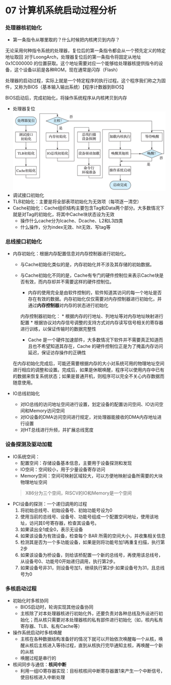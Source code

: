 # 07 计算机系统启动过程分析
### 处理器核初始化
* 第一条指令从哪里取的？什么时候把内核拷贝到内存？

无论采用何种指令系统的处理器，复位后的第一条指令都会从一个预先定义的特定地址取回
对于LoongArch，处理器复位后的第一条指令将固定从地址0x1C000000 的位置获取。这个地址需要对应一个能够给处理器核提供指令的设备，这个设备以前是各种ROM，现在通常是闪存（Flash）

处理器的启动过程，实际上就是一个特定程序的执行过程。这个程序我们称之为固件，又称为BIOS（基本输入输出系统）【程序计数器到BIOS】

BIOS启动后，完成初始化，将操作系统程序从内核拷贝到内存

* 处理器复位
![](/pic/处理器复位.jpg)
* 调试接口初始化
* TLB初始化：主要是将全部表项初始化为无效项（每项逐一清空）
* Cache初始化：Cache组织结构主要包含Tag和Data两个部分。大多数情况下就是对Tag的初始化，将其中Cache块状态设为无效
    * 操作什么cache分为Icache、Dcache、L2和L3四类
    * 什么操作，分为index无效、hit无效、写tag等

### 总线接口初始化
* 内存初始化：根据内存配置信息对内存控制器进行初始化。
    * 与Cache初始化类似的是，内存初始化并不涉及其存储的初始数据。
    * 与Cache初始化不同的是，Cache有专门的硬件控制位来表示Cache块是否有效，而内存却并不需要这样的硬件控制位。
        * 内存的使用完全是由软件控制的，软件知道其访问的每一个地址是否存在有效的数据。内存初始化仅仅需要对内存控制器进行初始化，并通过**内存控制器**对内存的状态进行初始化
        
        内存控制器初始化：
            * 根据内存的行地址、列地址等对内存地址映射进行配置
            * 根据协议对内存信号调整的支持方式对内存读写信号相关的寄存器进行训练，以保证传输时的数据完整性
        * Cache 是一个硬件加速部件，大多数情况下软件并不需要真正知道而且也不希望知道其存在，Cache 的硬件控制位正是为了掩盖内存访问延迟，保证访存操作的正确性
    
    在内存初始化完成后，可能还需要根据内存的大小对系统可用的物理地址空间进行相应的调整和设置。完成后，如果是休眠唤醒，程序可以使用内存中已有的数据来恢复系统状态；如果是普通开机，则程序可以完全不关心内存数据而随意使用。
* IO总线初始化
    * 对IO总线的访问地址空间进行设置，划定设备的配置访问空间、IO访问空间和Memory访问空间
    * 对IO设备的DMA访问空间进行规定，对处理器能接收的DMA内存地址进行设置
    * 对HT总线进行升频，并扩展总线宽度

### 设备探测及驱动加载
* IO系统空间：
    * 配置空间：存储设备基本信息，主要用于设备探测和发现
    * IO空间：空间较小，用于少量设备寄存访问
    * Memory空间：空间可映射区域较大，可以方便地映射设备所需要的大块物理地址空间
    > X86分为三个空间，RISCV的IO和Memory是一个空间
* PCI设备的探测：一个递归调用的过程
    1. 将初始总线号、初始设备号、初始功能号设为0
    2. 使用当前的总线号、设备号、功能号组成一个配置空间地址，使用该地址，访问其0号寄存器，检查其设备号。
    3. 如果读出全1或全0，表示无设备
    4. 如果该设备为有效设备，检查每个 BAR 所需的空间大小，并收集相关信息
    5. 检测其是否为一个多功能设备，如果是则将功能号加1再重复扫描，执行第2步
    6. 如果该设备为桥设备，则给该桥配置一个新的总线号，再使用该总线号，从设备号0、功能号0开始递归调用，执行第2步。
    7. 如果设备号非31，则设备号加1，继续执行第2步:如果设备号为31，且总线号为0

### 多核启动过程
* 初始化时多核协同
    * BIOS启动时，轮询实现其他设备协同
    * 主核除了对本处理器核进行初始化外，还要负责对各种总线及外设进行初始化；而从核只需要对本处理器核的私有部件进行初始化（如，核内私有寄存器、TLB、私有Cache等）
* 操作系统启动时多核唤醒
    * 主核在各种数据结构准备好的情况下就可以开始依次唤醒每一个从核，唤醒从核后主核进入等待过程，直到从核执行完毕通知主核，再唤醒一个新的从核
    * 唤醒过程是串行的
* 核间同步与通信：**核间中断**
    * 利用一组IO寄存器实现：目标核核间中断寄存器置1来产生一个中断信号，使目标核进入中断处理